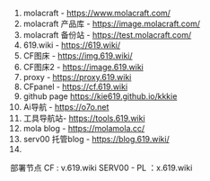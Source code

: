 1. molacraft - https://www.molacraft.com/
2. molacraft 产品库 - https://image.molacraft.com/
3. molacraft 备份站  - https://test.molacraft.com/
4. 619.wiki - https://619.wiki/
5. CF图床 - https://img.619.wiki/
6. CF图床2 - https://image.619.wiki
7. proxy - https://proxy.619.wiki
8. CFpanel - https://cf.619.wiki
9. github page https://kie619.github.io/kkkie
10. Ai导航 - https://o7o.net
11. 工具导航站- https://tools.619.wiki
12. mola blog - https://molamola.cc/
13. serv00 托管blog - https://blog.619.wiki/  
14. 

部署节点 
CF : v.619.wiki 
SERV00 - PL  ：x.619.wiki 


